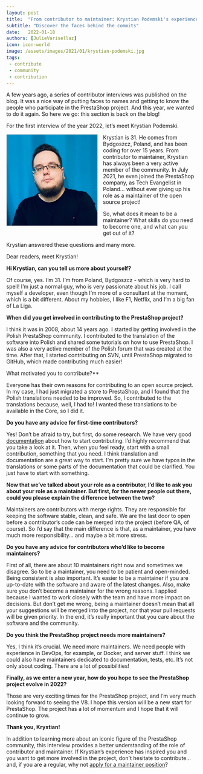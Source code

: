 ```yaml
---
layout: post
title:  "From contributor to maintainer: Krystian Podemski's experience with the PrestaShop project"
subtitle: "Discover the faces behind the commits"
date:   2022-01-18 
authors: [JulieVarisellaz]
icon: icon-world
image: /assets/images/2021/01/krystian-podemski.jpg
tags:
 - contribute
 - community
 - contribution
---
```

A few years ago, a series of contributor interviews was published on the blog. It was a nice way of putting faces to names and getting to know the people who participate in the PrestaShop project. And this year, we wanted to do it again. So here we go: this section is back on the blog!

For the first interview of the year 2022, let’s meet Krystian Podemski.

<img style="border: 1px solid #CCC; float: left; margin: 0 1em 1em 0;" width="240" height="240" src="/assets/images/2022/01/krystian-podemski.jpg">

Krystian is 31. He comes from Bydgoszcz, Poland, and has been coding for over 15 years. From contributor to maintainer, Krystian has always been a very active member of the community. In July 2021, he even joined the PrestaShop company, as Tech Evangelist in Poland… without ever giving up his role as a maintainer of the open source project!

So, what does it mean to be a maintainer? What skills do you need to become one, and what can you get out of it? 

Krystian answered these questions and many more.

Dear readers, meet Krystian!

**Hi Krystian, can you tell us more about yourself?**

Of course, yes. I’m 31. I’m from Poland, Bydgoszcz - which is very hard to spell! I’m just a normal guy, who is very passionate about his job. 
I call myself a developer, even though I’m more of a consultant at the moment, which is a bit different.
About my hobbies, I like F1, Netflix, and I’m a big fan of La Liga. 

**When did you get involved in contributing to the PrestaShop project?**

I think it was in 2008, about 14 years ago. I started by getting involved in the Polish PrestaShop community. I contributed to the translation of the software into Polish and shared some tutorials on how to use PrestaShop. I was also a very active member of the Polish forum that was created at the time.
After that, I started contributing on SVN, until PrestaShop migrated to GitHub, which made contributing much easier!

What motivated you to contribute?**

Everyone has their own reasons for contributing to an open source project. In my case, I had just migrated a store to PrestaShop, and I found that the Polish translations needed to be improved. So, I contributed to the translations because, well, I had to! I wanted these translations to be available in the Core, so I did it.

**Do you have any advice for first-time contributors?**

Yes! Don’t be afraid to try, but first, do some research. We have very good [documentation](https://devdocs.prestashop.com/1.7/contribute/) about how to start contributing. I’d highly recommend that you take a look at it. Then, when you feel ready, start with a small contribution, something that you need. I think translation and documentation are a great way to start. I’m pretty sure we have typos in the translations or some parts of the documentation that could be clarified. You just have to start with something. 

**Now that we’ve talked about your role as a contributor, I’d like to ask you about your role as a maintainer. But first, for the newer people out there, could you please explain the difference between the two?**

Maintainers are contributors with merge rights. They are responsible for keeping the software stable, clean, and safe. We are the last door to open before a contributor’s code can be merged into the project (before QA, of course). So I’d say that the main difference is that, as a maintainer, you have much more responsibility… and maybe a bit more stress. 

**Do you have any advice for contributors who’d like to become maintainers?**

First of all, there are about 10 maintainers right now and sometimes we disagree. So to be a maintainer, you need to be patient and open-minded. Being consistent is also important. It’s easier to be a maintainer if you are up-to-date with the software and aware of the latest changes.
Also, make sure you don’t become a maintainer for the wrong reasons. I applied because I wanted to work closely with the team and have more impact on decisions. But don’t get me wrong, being a maintainer doesn’t mean that all your suggestions will be merged into the project, nor that your pull requests will be given priority. In the end, it’s really important that you care about the software and the community.

**Do you think the PrestaShop project needs more maintainers?**

Yes, I think it’s crucial. We need more maintainers. We need people with experience in DevOps, for example, or Docker, and server stuff. I think we could also have maintainers dedicated to documentation, tests, etc. It’s not only about coding. There are a lot of possibilities!

**Finally, as we enter a new year, how do you hope to see the PrestaShop project evolve in 2022?**

Those are very exciting times for the PrestaShop project, and I’m very much looking forward to seeing the V8. I hope this version will be a new start for PrestaShop. The project has a lot of momentum and I hope that it will continue to grow.

**Thank you, Krystian!**

In addition to learning more about an iconic figure of the PrestaShop community, this interview provides a better understanding of the role of contributor and maintainer. If Krystian’s experience has inspired you and you want to get more involved in the project, don't hesitate to contribute... and, if you are a regular, why not [apply for a maintainer position](https://www.prestashop-project.org/maintainers-guide/how-to-become-a-maintainer/)? 



